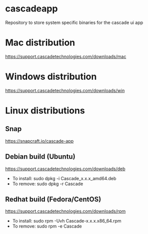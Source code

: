 # cascadeapp
Repository to store system specific binaries for the cascade ui app

# Mac distribution
https://support.cascadetechnologies.com/downloads/mac

# Windows distribution
https://support.cascadetechnologies.com/downloads/win

# Linux distributions
## Snap
https://snapcraft.io/cascade-app

## Debian build (Ubuntu)
https://support.cascadetechnologies.com/downloads/deb
- To install: sudo dpkg -i Cascade_x.x.x_amd64.deb
- To remove:  sudo dpkg -r Cascade  	

## Redhat build (Fedora/CentOS)	
https://support.cascadetechnologies.com/downloads/rpm
- To install: sudo rpm -Uvh Cascade-x.x.x.x86_64.rpm
- To remove:  sudo rpm -e Cascade  
